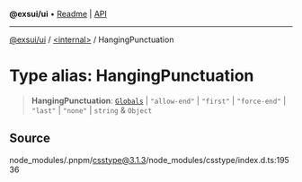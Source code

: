 **@exsui/ui** • [Readme](../../README.md) \| [API](../../globals.md)

***

[@exsui/ui](../../README.md) / [\<internal\>](../README.md) / HangingPunctuation

# Type alias: HangingPunctuation

> **HangingPunctuation**: [`Globals`](Globals.md) \| `"allow-end"` \| `"first"` \| `"force-end"` \| `"last"` \| `"none"` \| `string` & `Object`

## Source

node\_modules/.pnpm/csstype@3.1.3/node\_modules/csstype/index.d.ts:19536
